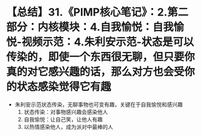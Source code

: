 # 【总结】31.《PIMP核心笔记》：2.第二部分：内核模块：4.自我愉悦：自我愉悦-视频示范：4.朱利安示范-状态是可以传染的，即使一个东西很无聊，但只要你真的对它感兴趣的话，那么对方也会受你的状态感染觉得它有趣

-   朱利安示范状态传染，无聊事物也可变有趣，关键在于自我愉悦和感兴趣
    1.  状态传染：对事物感兴趣会感染他人
    2.  自我愉悦：让自己笑，让他人有趣
    3.  以热情感染他人，成为派对中最棒的人